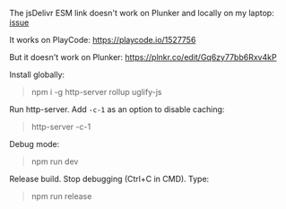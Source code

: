 The jsDelivr ESM link doesn't work on Plunker and locally on my laptop: [issue](https://github.com/jsdelivr/jsdelivr/issues/18510)

It works on PlayCode: https://playcode.io/1527756

But it doesn't work on Plunker: https://plnkr.co/edit/Gq6zy77bb6Rxv4kP

Install globally:

> npm i -g http-server rollup uglify-js

Run http-server. Add `-c-1` as an option to disable caching:

> http-server -c-1

Debug mode:

> npm run dev

Release build. Stop debugging (Ctrl+C in CMD). Type:

> npm run release
